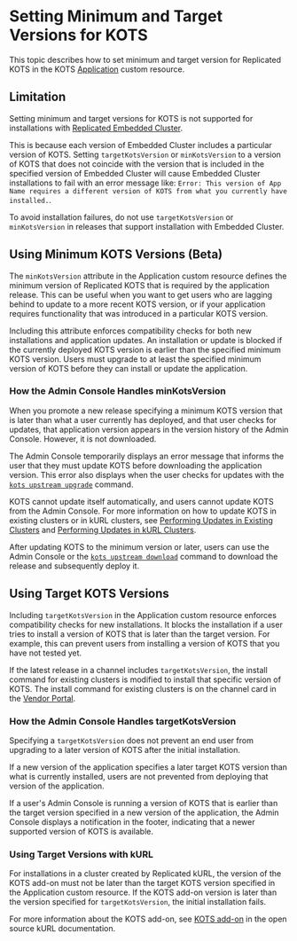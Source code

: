 # Setting Minimum and Target Versions for KOTS

This topic describes how to set minimum and target version for Replicated KOTS in the KOTS [Application](/reference/custom-resource-application) custom resource.

## Limitation

Setting minimum and target versions for KOTS is not supported for installations with [Replicated Embedded Cluster](/vendor/embedded-overview).

This is because each version of Embedded Cluster includes a particular version of KOTS. Setting `targetKotsVersion` or `minKotsVersion` to a version of KOTS that does not coincide with the version that is included in the specified version of Embedded Cluster will cause Embedded Cluster installations to fail with an error message like: `Error: This version of App Name requires a different version of KOTS from what you currently have installed.`.

To avoid installation failures, do not use `targetKotsVersion` or `minKotsVersion` in releases that support installation with Embedded Cluster.

## Using Minimum KOTS Versions (Beta)

The `minKotsVersion` attribute in the Application custom resource defines the minimum version of Replicated KOTS that is required by the application release. This can be useful when you want to get users who are lagging behind to update to a more recent KOTS version, or if your application requires functionality that was introduced in a particular KOTS version.

Including this attribute enforces compatibility checks for both new installations and application updates. An installation or update is blocked if the currently deployed KOTS version is earlier than the specified minimum KOTS version. Users must upgrade to at least the specified minimum version of KOTS before they can install or update the application.

### How the Admin Console Handles minKotsVersion

When you promote a new release specifying a minimum KOTS version that is later than what a user currently has deployed, and that user checks for updates, that application version appears in the version history of the Admin Console. However, it is not downloaded.

The Admin Console temporarily displays an error message that informs the user that they must update KOTS before downloading the application version. This error also displays when the user checks for updates with the [`kots upstream upgrade`](/reference/kots-cli-upstream-upgrade) command.

KOTS cannot update itself automatically, and users cannot update KOTS from the Admin Console. For more information on how to update KOTS in existing clusters or in kURL clusters, see [Performing Updates in Existing Clusters](/enterprise/updating-app-manager) and [Performing Updates in kURL Clusters](/enterprise/updating-kurl).

After updating KOTS to the minimum version or later, users can use the Admin Console or the [`kots upstream download`](/reference/kots-cli-upstream-download) command to download the release and subsequently deploy it.


## Using Target KOTS Versions

Including `targetKotsVersion` in the Application custom resource enforces compatibility checks for new installations. It blocks the installation if a user tries to install a version of KOTS that is later than the target version. For example, this can prevent users from installing a version of KOTS that you have not tested yet.

If the latest release in a channel includes `targetKotsVersion`, the install command for existing clusters is modified to install that specific version of KOTS. The install command for existing clusters is on the channel card in the [Vendor Portal](https://vendor.replicated.com).

### How the Admin Console Handles targetKotsVersion

Specifying a `targetKotsVersion` does not prevent an end user from upgrading to a later version of KOTS after the initial installation.

If a new version of the application specifies a later target KOTS version than what is currently installed, users are not prevented from deploying that version of the application.

If a user's Admin Console is running a version of KOTS that is earlier than the target version specified in a new version of the application, the Admin Console displays a notification in the footer, indicating that a newer supported version of KOTS is available.

### Using Target Versions with kURL

For installations in a cluster created by Replicated kURL, the version of the KOTS add-on must not be later than the target KOTS version specified in the Application custom resource. If the KOTS add-on version is later than the version specified for `targetKotsVersion`, the initial installation fails.

For more information about the KOTS add-on, see [KOTS add-on](https://kurl.sh/docs/add-ons/kotsadm) in the open source kURL documentation.
